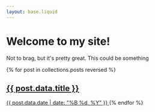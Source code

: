 ```yaml
---
layout: base.liquid
---
```


# Welcome to my site!

Not to brag, but it's pretty great.
This could be something

{% for post in collections.posts reversed %}
  <a href="{{ post.url }}">
    <h2>{{ post.data.title }}</h2>
    <time>{{ post.data.date | date: "%B %d, %Y" }}</time>
  </a>
{% endfor %}